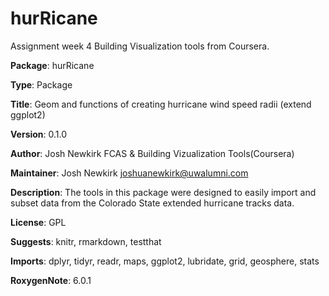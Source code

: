 # hurRicane
Assignment week 4 Building Visualization tools from Coursera.

__Package__: hurRicane

__Type__: Package

__Title__: Geom and functions of creating hurricane wind speed radii (extend ggplot2)

__Version__: 0.1.0

__Author__: Josh Newkirk FCAS & Building Vizualization Tools(Coursera)

__Maintainer__: Josh Newkirk <joshuanewkirk@uwalumni.com>

__Description__: The tools in this package were designed to easily import and subset data from the Colorado State extended hurricane tracks data.

__License__: GPL

__Suggests__: knitr, rmarkdown, testthat

__Imports__: dplyr, tidyr, readr, maps, ggplot2, lubridate, grid, geosphere, stats

__RoxygenNote__: 6.0.1
